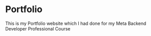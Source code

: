 # Portfolio
This is my Portfolio website which I had done for my Meta Backend Developer Professional Course
